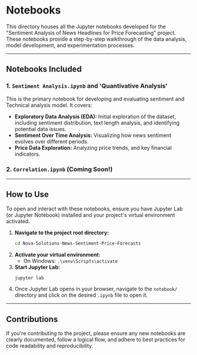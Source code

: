 # Notebooks

This directory houses all the Jupyter notebooks developed for the "Sentiment Analysis of News Headlines for Price Forecasting" project. These notebooks provide a step-by-step walkthrough of the data analysis, model development, and experimentation processes.

---

## Notebooks Included 

### 1. `Sentiment Analysis.ipynb` and 'Quantivative Analysis'

This is the primary notebook for developing and evaluating sentiment and Technical analysis model. It covers:

* **Exploratory Data Analysis (EDA):** Initial exploration of the dataset, including sentiment distribution, text length analysis, and identifying potential data issues. 
* **Sentiment Over Time Analysis:** Visualizing how news sentiment evolves over different periods.
* **Price Data Exploration:** Analyzing price trends, and key financial indicators.

### 2. `Correlation.ipynb` (Coming Soon!)
---

## How to Use

To open and interact with these notebooks, ensure you have Jupyter Lab (or Jupyter Notebook) installed and your project's virtual environment activated.

1.  **Navigate to the project root directory:**
    ```bash
    cd Nova-Solutions-News-Sentiment-Price-Forecasts
    ```
2.  **Activate your virtual environment:**
    * On Windows: `.\venv\Scripts\activate`
3.  **Start Jupyter Lab:**
    ```bash
    jupyter lab
    ```
4.  Once Jupyter Lab opens in your browser, navigate to the `notebook/` directory and click on the desired `.ipynb` file to open it.

---

## Contributions

If you're contributing to the project, please ensure any new notebooks are clearly documented, follow a logical flow, and adhere to best practices for code readability and reproducibility.